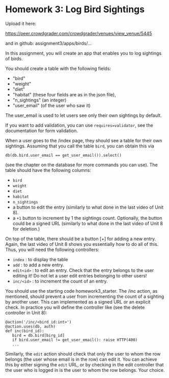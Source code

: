 # Homework 3: Log Bird Sightings

Upload it here:

https://peer.crowdgrader.com/crowdgrader/venues/view_venue/5445

and in github: assignment3/apps/birds/...

In this assignment, you will create an app that enables you to log sightings of birds. 

You should create a table with the following fields: 

- "bird"
- "weight"
- "diet"
- "habitat" (these four fields are as in the json file),
- "n_sightings" (an integer)
- "user_email" (of the user who saw it)

The user_email is used to let users see only their own sightings by default. 

If you want to add validation, you can use `requires=validator`, see the documentation for form validation.

When a user goes to the /index page, they should see a table for their own sightings.  Assuming that you call the table `bird`, you can obtain this via 

    db(db.bird.user_email == get_user_email()).select()
    
(see the chapter on the database for more commands you can use).  The table should have the following columns: 

- `bird`
- `weight`
- `diet`
- `habitat`
- `n_sightings`
- a button to edit the entry (similarly to what done in the last video of Unit 8). 
- a `+1` button to increment by 1 the sightings count. Optionally, the button could be a signed URL (similarly to what done in the last video of Unit 8 for deletion.)

On top of the table, there should be a button [+] for adding a new entry.  Again, the last video of Unit 8 shows you essentially how to do all of this. 
Thus, you will need the following controllers: 

- `index` : to display the table
- `add` : to add a new entry. 
- `edit<id>` : to edit an entry.  Check that the entry belongs to the user editing it!  Do not let a user edit entries belonging to other users! 
- `inc/<id>` : to increment the count of an entry. 

You should use the starting code homework3_starter. 
The /inc action, as mentioned, should prevent a user from incrementing the count of a sighting by another user. This can implemented as a signed URL or an explicit check. In practice you will define the controller like (see the delete controller in Unit 8): 

    @action('/inc/<bird_id:int>')
    @action.uses(db, auth)
    def inc(bird_id):
       bird = db.bird[birg_id]
       if bird.user_email != get_user_email(): raise HTTP(400)
       ...

Similarly, the `edit` action should check that only the user to whom the row belongs (the user whose email is in the row) can edit it.  You can achieve this by either signing the `edit` URL, or by checking in the edit controller that the user who is logged in is the user to whom the row belongs. Your choice.
